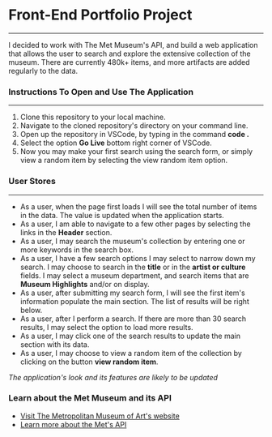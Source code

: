 # Front-End Portfolio Project
---
I decided to work with The Met Museum's API, and build a web application that allows the user to search and explore the extensive collection of the museum.
There are currently 480k+ items, and more artifacts are added regularly to the data.

### Instructions To Open and Use The Application
---
1. Clone this repository to your local machine.
2. Navigate to the cloned repository's directory on your command line.
3. Open up the repository in VSCode, by typing in the command **code .**
4. Select the option **Go Live** bottom right corner of VSCode.
5. Now you may make your first search using the search form, or simply view a random item by selecting the view random item option.

### User Stores
---
* As a user, when the page first loads I will see the total number of items in the data. The value is updated when the application starts.
* As a user, I am able to navigate to a few other pages by selecting the links in the **Header** section.
* As a user, I may search the museum's collection by entering one or more keywords in the search box.
* As a user, I have a few search options I may select to narrow down my search. I may choose to search in the **title** or in the **artist or culture** fields. I may select a museum department, and search items that are **Museum Highlights** and/or on display.
* As a user, after submitting my search form, I will see the first item's information populate the main section. The list of results will be right below.
* As a user, after I perform a search. If there are more than 30 search results, I may select the option to load more results.
* As a user, I may click one of the search results to update the main section with its data.
* As a user, I may choose to view a random item of the collection by clicking on the button **view random item**.

*The application's look and its features are likely to be updated*

### Learn about the Met Museum and its API

* [Visit The Metropolitan Museum of Art's website](https://metmuseum.github.io/)
* [Learn more about the Met's API](https://www.metmuseum.org/)